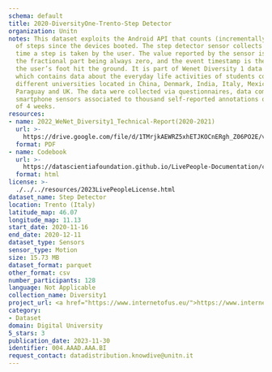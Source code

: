 ```yaml
---
schema: default
title: 2020-DiversityOne-Trento-Step Detector
organization: Unitn
notes: This dataset exploits the Android API that counts (incrementally) the number
  of steps since the devices booted. The step detector sensor collects an event each
  time a step is taken by the user. The value reported by the sensor is always one,
  the fractional part being always zero, and the event timestamp is the time when
  the user’s foot hit the ground. It is part of Wenet Diversity 1 data collection,
  which contains data about the everyday life activities of students coming from 8
  different universities located in China, Denmark, India, Italy, Mexico, Mongolia,
  Paraguay and UK. The data were collected via questionnaires, data coming from 27
  smartphone sensors associated to thousand self-reported annotations over a period
  of 4 weeks.
resources:
- name: 2022_WeNet_Diversity1_Technical-Report(2020-2021)
  url: >-
    https://drive.google.com/file/d/1TMrjkAEWRZ5xhETJKOCnERgh_Z06PO2E/view?usp=drive_link
  format: PDF
- name: Codebook
  url: >-
    https://datascientiafoundation.github.io/LivePeople-Documentation/codebooks/2020_DV1_Trento_stepdetector.html
  format: html
license: >-
  ./../../resources/2023LivePeopleLicense.html
dataset_name: Step Detector
location: Trento (Italy)
latitude_map: 46.07
longitude_map: 11.13
start_date: 2020-11-16
end_date: 2020-12-11
dataset_type: Sensors
sensor_type: Motion
size: 15.73 MB
dataset_format: parquet
other_format: csv
number_participants: 128
language: Not Applicable
collection_name: Diversity1
project_url: <a href="https://www.internetofus.eu/">https://www.internetofus.eu/</a>
category:
- Dataset
domain: Digital University
5_stars: 3
publication_date: 2023-11-30
identifier: 004.AAAD.AAA.BI
request_contact: datadistribution.knowdive@unitn.it
---
```

